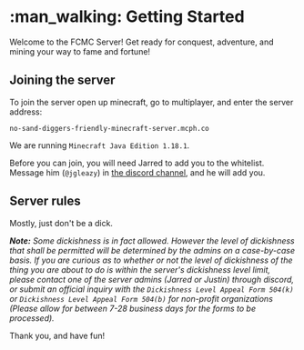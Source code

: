 # :man_walking: Getting Started

Welcome to the FCMC Server! Get ready for conquest, adventure, and mining your way to fame and fortune!

## Joining the server

To join the server open up minecraft, go to multiplayer, and enter the server address:

`no-sand-diggers-friendly-minecraft-server.mcph.co`

We are running `Minecraft Java Edition 1.18.1`.

Before you can join, you will need Jarred to add you to the whitelist. Message him (`@jgleazy`) in [the discord channel](https://discord.gg/sMMagDXjaE), and he will add you.

## Server rules

Mostly, just don't be a dick. 

***Note:** Some dickishness is in fact allowed. However the level of dickishness that shall be permitted will be determined by the admins on a case-by-case basis. If you are curious as to whether or not the level of dickishness of the thing you are about to do is within the server's dickishness level limit, please contact one of the server admins (Jarred or Justin) through discord, or submit an official inquiry with the `Dickishness Level Appeal Form 504(k)` or `Dickishness Level Appeal Form 504(b)` for non-profit organizations (Please allow for between 7-28 business days for the forms to be processed).*

Thank you, and have fun!